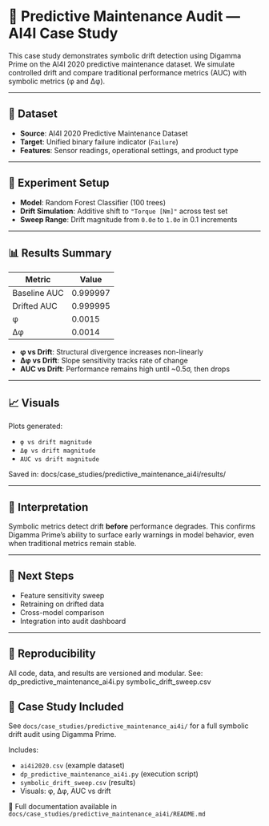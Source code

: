 # 🔧 Predictive Maintenance Audit — AI4I Case Study

This case study demonstrates symbolic drift detection using Digamma Prime on the AI4I 2020 predictive maintenance dataset. We simulate controlled drift and compare traditional performance metrics (AUC) with symbolic metrics (φ and Δφ).

---

## 📁 Dataset

- **Source**: AI4I 2020 Predictive Maintenance Dataset
- **Target**: Unified binary failure indicator (`Failure`)
- **Features**: Sensor readings, operational settings, and product type

---

## 🧪 Experiment Setup

- **Model**: Random Forest Classifier (100 trees)
- **Drift Simulation**: Additive shift to `"Torque [Nm]"` across test set
- **Sweep Range**: Drift magnitude from `0.0σ` to `1.0σ` in 0.1 increments

---

## 📊 Results Summary

| Metric        | Value         |
|---------------|---------------|
| Baseline AUC  | 0.999997      |
| Drifted AUC   | 0.999995      |
| φ             | 0.0015        |
| Δφ            | 0.0014        |

- **φ vs Drift**: Structural divergence increases non-linearly  
- **Δφ vs Drift**: Slope sensitivity tracks rate of change  
- **AUC vs Drift**: Performance remains high until ~0.5σ, then drops

---

## 📈 Visuals

Plots generated:
- `φ vs drift magnitude`
- `Δφ vs drift magnitude`
- `AUC vs drift magnitude`

Saved in:
docs/case_studies/predictive_maintenance_ai4i/results/


---

## 🧠 Interpretation

Symbolic metrics detect drift **before** performance degrades. This confirms Digamma Prime’s ability to surface early warnings in model behavior, even when traditional metrics remain stable.

---

## 🔁 Next Steps

- Feature sensitivity sweep  
- Retraining on drifted data  
- Cross-model comparison  
- Integration into audit dashboard

---

## 🧩 Reproducibility

All code, data, and results are versioned and modular. See:
dp_predictive_maintenance_ai4i.py symbolic_drift_sweep.csv


## 🔧 Case Study Included

See `docs/case_studies/predictive_maintenance_ai4i/` for a full symbolic drift audit using Digamma Prime.

Includes:
- `ai4i2020.csv` (example dataset)
- `dp_predictive_maintenance_ai4i.py` (execution script)
- `symbolic_drift_sweep.csv` (results)
- Visuals: φ, Δφ, AUC vs drift

📖 Full documentation available in `docs/case_studies/predictive_maintenance_ai4i/README.md`

